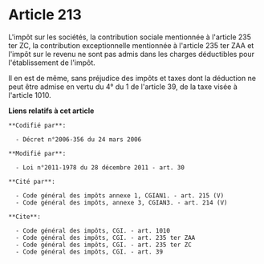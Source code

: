 # Article 213

L'impôt sur les sociétés, la contribution sociale mentionnée à l'article 235 ter ZC, la contribution exceptionnelle
mentionnée à l'article 235 ter ZAA et l'impôt sur le revenu ne sont pas admis dans les charges déductibles pour
l'établissement de l'impôt. 

Il en est de même, sans préjudice des impôts et taxes dont la déduction ne peut être admise en vertu du 4° du 1 de l'article
39, de la taxe visée à l'article 1010.

**Liens relatifs à cet article**

	**Codifié par**:

	  - Décret n°2006-356 du 24 mars 2006

	**Modifié par**:

	  - Loi n°2011-1978 du 28 décembre 2011 - art. 30

	**Cité par**:

	  - Code général des impôts annexe 1, CGIAN1. - art. 215 (V)
	  - Code général des impôts, annexe 3, CGIAN3. - art. 214 (V)

	**Cite**:

	  - Code général des impôts, CGI. - art. 1010
	  - Code général des impôts, CGI. - art. 235 ter ZAA
	  - Code général des impôts, CGI. - art. 235 ter ZC
	  - Code général des impôts, CGI. - art. 39

